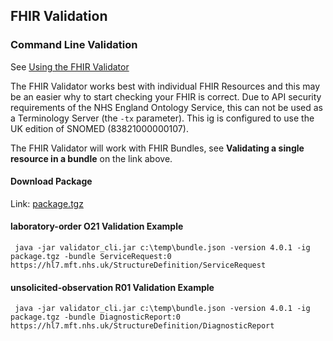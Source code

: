 
## FHIR Validation

### Command Line Validation

See [Using the FHIR Validator](https://confluence.hl7.org/display/FHIR/Using+the+FHIR+Validator)

The FHIR Validator works best with individual FHIR Resources and this may be an easier why to start checking your FHIR is correct.
Due to API security requirements of the NHS England Ontology Service, this can not be used as a Terminology Server (the `-tx` parameter). This ig is configured to use the UK edition of SNOMED (83821000000107).

The FHIR Validator will work with FHIR Bundles, see **Validating a single resource in a bundle** on the link above.

#### Download Package

Link: [package.tgz](package.tgz)

#### laboratory-order O21 Validation Example

```aiignore
 java -jar validator_cli.jar c:\temp\bundle.json -version 4.0.1 -ig package.tgz -bundle ServiceRequest:0 https://hl7.mft.nhs.uk/StructureDefinition/ServiceRequest
```

#### unsolicited-observation R01 Validation Example

```aiignore
 java -jar validator_cli.jar c:\temp\bundle.json -version 4.0.1 -ig package.tgz -bundle DiagnosticReport:0 https://hl7.mft.nhs.uk/StructureDefinition/DiagnosticReport
```
